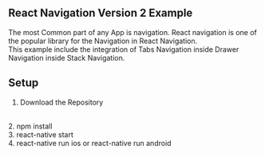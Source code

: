 ## React Navigation Version 2 Example

The most Common part of any App is navigation. React navigation is one of the popular library for the Navigation in React Navigation.
<br>
This example include the integration of Tabs Navigation inside Drawer Navigation inside Stack Navigation.

## Setup

1. Download the Repository
<br>
2. npm install
<br>
3. react-native start
<br>
4. react-native run ios or react-native run android


